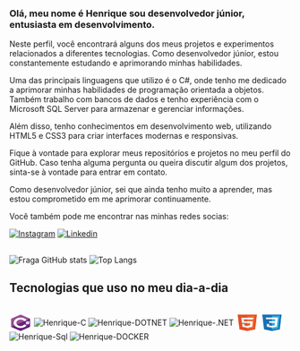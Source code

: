 ### Olá, meu nome é Henrique sou desenvolvedor júnior, entusiasta em desenvolvimento.

Neste perfil, você encontrará alguns dos meus projetos e experimentos relacionados a diferentes tecnologias. Como desenvolvedor júnior, estou constantemente estudando e aprimorando minhas habilidades.

Uma das principais linguagens que utilizo é o C#, onde tenho me dedicado a aprimorar minhas habilidades de programação orientada a objetos. Também trabalho com bancos de dados e tenho experiência com o Microsoft SQL Server para armazenar e gerenciar informações.

Além disso, tenho conhecimentos em desenvolvimento web, utilizando HTML5 e CSS3 para criar interfaces modernas e responsivas.

Fique à vontade para explorar meus repositórios e projetos no meu perfil do GitHub. Caso tenha alguma pergunta ou queira discutir algum dos projetos, sinta-se à vontade para entrar em contato.

Como desenvolvedor júnior, sei que ainda tenho muito a aprender, mas estou comprometido em me aprimorar continuamente.

Você também pode me encontrar nas minhas redes socias:

[![Instagram](https://img.shields.io/badge/Instagram-E4405F?style=for-the-badge&logo=instagram&logoColor=white)](https://instagram.com/h.polzella)
[![Linkedin](https://img.shields.io/badge/LinkedIn-0077B5?style=for-the-badge&logo=linkedin&logoColor=white)](https://www.linkedin.com/in/henrique-polzella-b2841a197/)
##

![Fraga GitHub stats](https://github-readme-stats.vercel.app/api?username=HenriquePolzella&show_icons=true&theme=dark&show_private=true)
![Top Langs](https://github-readme-stats.vercel.app/api/top-langs/?username=HenriquePolzella&layout=compact&theme=dark&show)

## Tecnologias que uso no meu dia-a-dia

<div style="display: inline_block"><br>
    <img align="center" alt="Henrique-Csharp" height="30" width="40" src="https://raw.githubusercontent.com/devicons/devicon/master/icons/csharp/csharp-original.svg">
    <img align="center" alt="Henrique-C" height="30" width="40" src="https://cdn.jsdelivr.net/gh/devicons/devicon/icons/c/c-original.svg">
    <img align="center" alt="Henrique-DOTNET" height="30" width="40" src="https://cdn.jsdelivr.net/gh/devicons/devicon/icons/dotnetcore/dotnetcore-original.svg">
    <img align="center" alt="Henrique-.NET" height="30" width="40" src="https://cdn.jsdelivr.net/gh/devicons/devicon/icons/dot-net/dot-net-plain-wordmark.svg" />
    <img align="center" alt="Henrique-HTML" height="30" width="40" src="https://raw.githubusercontent.com/devicons/devicon/master/icons/html5/html5-original.svg">
    <img align="center" alt="Henrique-CSS" height="30" width="40" src="https://raw.githubusercontent.com/devicons/devicon/master/icons/css3/css3-original.svg">
    <img align="center" alt="Henrique-Sql" height="30" width="40" src="http://upload.wikimedia.org/wikipedia/de/8/8c/Microsoft_SQL_Server_Logo.svg">
    <img align="center" alt="Henrique-DOCKER" height="30" width="40" src="https://cdn.jsdelivr.net/gh/devicons/devicon/icons/docker/docker-original-wordmark.svg">
</div>
